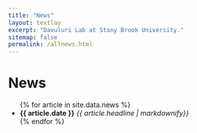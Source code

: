 ```yaml
---
title: "News"
layout: textlay
excerpt: "Davuluri Lab at Stony Brook University."
sitemap: false
permalink: /allnews.html
---
```


# News

<!-- {% for article in site.data.news %}
<p>{{ article.date }} <br>
<em>{{ article.headline | markdownify}}</em></p>
{% endfor %} -->


<div class="col-sm-12 clearfix">

<ul style="overflow: hidden">
  {% for article in site.data.news %}
  <li><b>{{ article.date }}</b> <i>{{ article.headline | markdownify}}</i> </li>
  {% endfor %}
</ul>